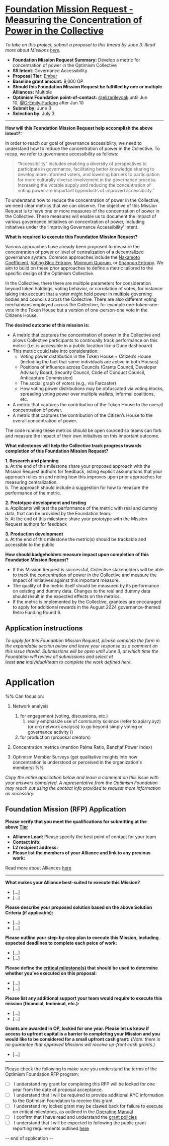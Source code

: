 # [Foundation Mission Request - Measuring the Concentration of Power in the Collective](https://github.com/orgs/ethereum-optimism/projects/31/views/1?pane=issue&itemId=61734705)

_To take on this project, submit a proposal to this thread by June 3. Read more about Missions [here](https://gov.optimism.io/t/token-house-missions/5881)._

- **Foundation Mission Request Summary:** Develop a metric for concentration of power in the Optimism Collective
- **S5 Intent**: Governance Accessibility
- **Proposal Tier**: [Ember](https://gov.optimism.io/t/collective-trust-tiers/5877)
- **Baseline grant amount:** 9,000 OP
- **Should this Foundation Mission Request be fulfilled by one or multiple Alliances:** Multiple
- **Optimism Foundation point-of-contact:** [@elizarileyoak](https://github.com/elizarileyoak) until Jun 10, [@C-Emily-Furlong](https://github.com/C-Emily-Furlong) after Jun 10
- **Submit by**: June 3
- **Selection by**: July 3

---

**How will this Foundation Mission Request help accomplish the above Intent?:**

In order to reach our goal of governance accessibility, we need to understand how to reduce the concentration of power in the Collective. To recap, we refer to governance accessibility as follows:

> “Accessibility” includes enabling a diversity of perspectives to participate in governance, facilitating better knowledge sharing to develop more informed voters, and lowering barriers to participation for more culturally diverse involvement in the governance process. Increasing the votable supply and reducing the concentration of voting power are important byproducts of improved accessibility.”

To understand how to reduce the concentration of power in the Collective, we need clear metrics that we can observe. The objective of this Mission Request is to have one or more measures of the concentration of power in the Collective. These measures will enable us to document the impact of various governance initiatives on concentration of power, including initiatives under the ‘Improving Governance Accessibility’ Intent.

**What is required to execute this Foundation Mission Request?**

Various approaches have already been proposed to measure the concentration of power or level of centralization of a decentralized governance system. Common approaches include the [Nakamoto Coefficient](https://arxiv.org/pdf/2204.01176.pdf), [Voting Bloc Entropy](https://arxiv.org/abs/2311.03530), [Minimum Quorum](https://arxiv.org/html/2305.17655v2), or [Shannon Entropy](https://arxiv.org/pdf/2205.04256.pdf). We aim to build on these prior approaches to define a metric tailored to the specific design of the Optimism Collective.

In the Collective, there there are multiple parameters for consideration beyond token holdings, voting behavior, or correlation of votes, for instance taking into account that a voter might hold power in multiple governing bodies and councils across the Collective. There are also different voting mechanisms employed across the Collective, for example one-token-one-vote in the Token House but a version of one-person-one vote in the Citizens House.

**The desired outcome of this mission is:**

- A metric that captures the concentration of power in the Collective and allows Collective participants to continually track performance on this metric (i.e. is accessible in a public location like a Dune dashboard)
- This metric could take into consideration:
    - Voting power distribution in the Token House + Citizen’s House (including the fact that some individuals are active in both Houses)
    - Positions of influence across Councils (Grants Council, Developer Advisory Board, Security Council, Code of Conduct Council, Anticapture Commission)
    - The social graph of voters (e.g., via Farcaster)
    - How voting power distributions may be obfuscated via voting blocks, spreading voting power over multiple wallets, informal coalitions, etc.
- A metric that captures the contribution of the Token House to the overall concentration of power.
- A metric that captures the contribution of the Citizen’s House to the overall concentration of power.

The code running these metrics should be open sourced so teams can fork and measure the impact of their own initiatives on this important outcome.

**What milestones will help the Collective track progress towards completion of this Foundation Mission Request?**

**1. Research and planning**  
a. At the end of this milestone share your proposed approach with the Mission Request authors for feedback, listing explicit assumptions that your approach relies on and noting how this improves upon prior approaches for measuring centralization.  
b. The approach should include a suggestion for how to measure the performance of the metric.

**2. Prototype development and testing**  
a. Applicants will test the performance of the metric with real and dummy data, that can be provided by the Foundation team.  
b. At the end of this milestone share your prototype with the Mission Request authors for feedback

**3. Production development**  
a. At the end of this milestone the metric(s) should be trackable and accessible to the public

**How should badgeholders measure impact upon completion of this Foundation Mission Request?**

- If this Mission Request is successful, Collective stakeholders will be able to track the concentration of power in the Collective and measure the impact of initiatives against this important measure.
- The quality of the metric itself should be measured by its performance on existing and dummy data. Changes to the real and dummy data should result in the expected effects on the metrics.
- If the metric is implemented by the Collective, grantees are encouraged to apply for additional rewards in the August 2024 governance-themed Retro Funding Round 6.

## Application instructions

_To apply for this Foundation Mission Request, please complete the form in the expandable section below and leave your response as a comment on this issue thread. Submissions will be open until June 3, at which time the Foundation will review all submissions and select at least **one** individual/team to complete the work defined here._

# Application

%% 
Can focus on:

1. Network analysis

	1. for engagement (voting, discussions, etc.)
		1. really emphasize use of community science (refer to apiary.xyz) (or org network analysis) to go beyond simply voting or governance activity ()
	2. for production (proposal creators)

2. Concentration metrics (mention Palma Ratio, Banzhaf Power Index)

3. Optimism Member Surveys (get qualitative insights into how concentration is understood or perceived in the organization's members)
%%

_Copy the entire application below and leave a comment on this issue with your answers completed. A representative from the Optimism Foundation may reach out using the contact info provided to request more information as necessary._

## Foundation Mission (RFP) Application

**Please verify that you meet the qualifications for submitting at the above [Tier](https://gov.optimism.io/t/collective-trust-tiers/5877/2)**

- **Alliance Lead:** Please specify the best point of contact for your team
- **Contact info:**
- **L2 recipient address:**
- **Please list the members of your Alliance and link to any previous work:**

Read more about Alliances [here](https://gov.optimism.io/t/season-4-alliance-guide/5873)

---

**What makes your Alliance best-suited to execute this Mission?**

- [...]
- [...]

**Please describe your proposed solution based on the above Solution Criteria (if applicable):**

- [...]
- [...]

**Please outline your step-by-step plan to execute this Mission, including expected deadlines to complete each peice of work:**

- [...]
- [...]

**Please define the [critical milestone(s)](https://gov.optimism.io/t/grant-policies/5833) that should be used to determine whether you’ve executed on this proposal:**

- [...]
- [...]

**Please list any additional support your team would require to execute this mission (financial, technical, etc.):**

- [...]
- [...]

**Grants are awarded in OP, locked for one year. Please let us know if access to upfront capital is a barrier to completing your Mission and you would like to be considered for a small upfront cash grant:** _(Note: there is no guarantee that approved Missions will receive up-front cash grants.)_

- [...]

---

Please check the following to make sure you understand the terms of the Optimism Foundation RFP program:

- [ ]  I understand my grant for completing this RFP will be locked for one year from the date of proposal acceptance.
- [ ]  I understand that I will be required to provide additional KYC information to the Optimism Foundation to receive this grant
- [ ]  I understand my locked grant may be clawed back for failure to execute on critical milestones, as outlined in the [Operating Manual](https://github.com/ethereum-optimism/OPerating-manual/blob/main/manual.md#valid-proposal-types)
- [ ]  I confirm that I have read and understand the [grant policies](https://gov.optimism.io/t/token-house-grant-policies/5833)
- [ ]  I understand that I will be expected to following the public grant reporting requirements outlined [here](https://gov.optimism.io/t/suggested-public-reporting-requirements-for-grantees/4176)

-- end of application --